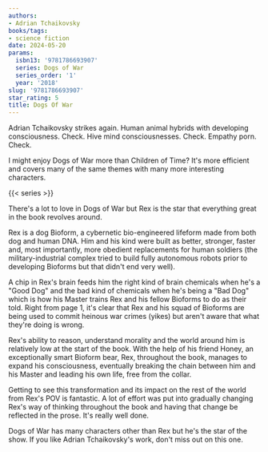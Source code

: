 ```yaml
---
authors:
- Adrian Tchaikovsky
books/tags:
- science fiction
date: 2024-05-20
params:
  isbn13: '9781786693907'
  series: Dogs of War
  series_order: '1'
  year: '2018'
slug: '9781786693907'
star_rating: 5
title: Dogs Of War
---
```


Adrian Tchaikovsky strikes again. Human animal hybrids with developing consciousness. Check. Hive mind consciousnesses. Check. Empathy porn. Check.

I might enjoy Dogs of War more than Children of Time? It's more efficient and covers many of the same themes with many more interesting characters.

<!--more-->

{{< series >}}

There's a lot to love in Dogs of War but Rex is the star that everything great in the book revolves around.

Rex is a dog Bioform, a cybernetic bio-engineered lifeform made from both dog and human DNA. Him and his kind were built as better, stronger, faster and, most importantly, more obedient replacements for human soldiers (the military-industrial complex tried to build fully autonomous robots prior to developing Bioforms but that didn't end very well).

A chip in Rex's brain feeds him the right kind of brain chemicals when he's a "Good Dog" and the bad kind of chemicals when he's being a "Bad Dog" which is how his Master trains Rex and his fellow Bioforms to do as their told. Right from page 1, it's clear that Rex and his squad of Bioforms are being used to commit heinous war crimes (yikes) but aren't aware that what they're doing is wrong.

Rex's ability to reason, understand morality and the world around him is relatively low at the start of the book. With the help of his friend Honey, an exceptionally smart Bioform bear, Rex, throughout the book, manages to expand his consciousness, eventually breaking the chain between him and his Master and leading his own life, free from the collar.

Getting to see this transformation and its impact on the rest of the world from Rex's POV is fantastic. A lot of effort was put into gradually changing Rex's way of thinking throughout the book and having that change be reflected in the prose. It's really well done.

Dogs of War has many characters other than Rex but he's the star of the show. If you like Adrian Tchaikovsky's work, don't miss out on this one.